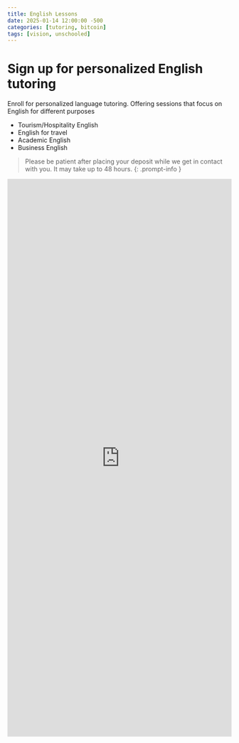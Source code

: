 ```yaml
---
title: English Lessons
date: 2025-01-14 12:00:00 -500
categories: [tutoring, bitcoin]
tags: [vision, unschooled]
---
```


# Sign up for personalized English tutoring

Enroll for personalized language tutoring. Offering sessions that focus on English for different purposes

- Tourism/Hospitality English
- English for travel
- Academic English
- Business English

> Please be patient after placing your deposit while we get in contact with you. It may take up to 48 hours.
{: .prompt-info }

<style>
  .responsive-iframe-container {
    position: relative;
    width: 100%;
    padding-top: 130%;
    min-height: 600px;
  }

  .responsive-iframe-container iframe {
    position: absolute;
    top: 0;
    left: 0;
    width: 100%;
    height: 100%;
    border: 0;
  }
</style>

<div class="responsive-iframe-container">
  <iframe src="https://btcpay.theunschooled.net/apps/3dQ5i5YhrknyeHN8pByuM1Tsgoef/pos"></iframe>
</div>
